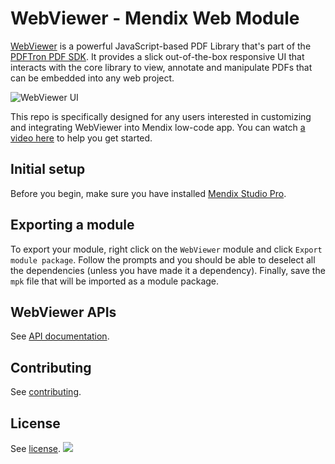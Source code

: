 # WebViewer - Mendix Web Module

[WebViewer](https://www.pdftron.com/documentation/web/) is a powerful JavaScript-based PDF Library that's part of the [PDFTron PDF SDK](https://www.pdftron.com). It provides a slick out-of-the-box responsive UI that interacts with the core library to view, annotate and manipulate PDFs that can be embedded into any web project.

![WebViewer UI](https://www.pdftron.com/downloads/pl/webviewer-ui.png)

This repo is specifically designed for any users interested in customizing and integrating WebViewer into Mendix low-code app. You can watch [a video here](https://youtu.be/a9HNVzbmDLM) to help you get started.

## Initial setup

Before you begin, make sure you have installed [Mendix Studio Pro](https://docs.mendix.com/howto/general/install).

## Exporting a module

To export your module, right click on the `WebViewer` module and click `Export module package`. Follow the prompts and you should be able to deselect all the dependencies (unless you have made it a dependency). Finally, save the `mpk` file that will be imported as a module package.

## WebViewer APIs

See [API documentation](https://www.pdftron.com/documentation/web/guides/ui/apis).

## Contributing

See [contributing](./CONTRIBUTING.md).

## License

See [license](./LICENSE).
![](https://onepixel.pdftron.com/webviewer-react-sample)

